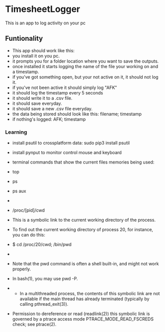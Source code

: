 # TimesheetLogger
This is an app to log activity on your pc

## Funtionality
* This app should work like this:
* you install it on you pc.
* it prompts you for a folder location where you want to save the outputs.
* once installed it starts logging the name of the file your working on and a timestamp.
* if you've got something open, but your not active on it, it should not log it.
* if you've not been active it should simply log "AFK"
* it should log the timestamp every 5 seconds
* it should write it to a .csv file.
* it should save everyday.
* it should save a new .csv file everyday.
* the data being stored should look like this: filename; timestamp
* if nothing's logged: AFK; timestamp

### Learning
* install psutil to crossplatform data: sudo pip3 install psutil
* install pynput to monitor control mouse and keyboard

* terminal commands that show the current files memories being used:
* top
* ps
* ps aux
*
* /proc/[pid]/cwd
* This is a symbolic link to the current working directory of the process.
* To find out the current working directory of process 20, for instance, you can do this:
* $ cd /proc/20/cwd; /bin/pwd
*
* Note that the pwd command is often a shell built-in, and might not work properly.  
* In bash(1), you may use pwd -P.
* * In a multithreaded process, the contents of this symbolic link are not available if the main thread has already terminated (typically by calling pthread_exit(3)).
* Permission to dereference or read (readlink(2)) this symbolic link is governed by a ptrace access mode PTRACE_MODE_READ_FSCREDS check; see ptrace(2).
